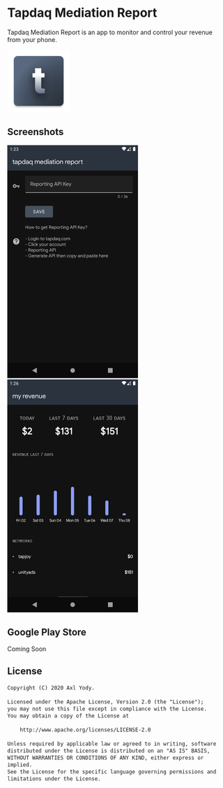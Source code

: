 # Tapdaq Mediation Report

Tapdaq Mediation Report is an app to monitor and control your revenue from your phone.

![alt text](https://github.com/axlyody/TapdaqMediationReport/raw/master/app/src/main/res/mipmap-xxhdpi/ic_launcher.png "Logo")

Screenshots
-----------
<img src="https://github.com/axlyody/TapdaqMediationReport/raw/master/image/img1.png" width="300px"> <img src="https://github.com/axlyody/TapdaqMediationReport/raw/master/image/img2.png" width="300px">

Google Play Store
-----------------
Coming Soon

License
-------

```
Copyright (C) 2020 Axl Yody.

Licensed under the Apache License, Version 2.0 (the "License");
you may not use this file except in compliance with the License.
You may obtain a copy of the License at

    http://www.apache.org/licenses/LICENSE-2.0

Unless required by applicable law or agreed to in writing, software
distributed under the License is distributed on an "AS IS" BASIS,
WITHOUT WARRANTIES OR CONDITIONS OF ANY KIND, either express or implied.
See the License for the specific language governing permissions and
limitations under the License.
```